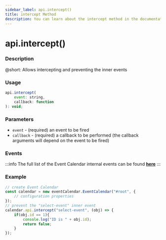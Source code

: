```yaml
---
sidebar_label: api.intercept()
title: intercept Method
description: You can learn about the intercept method in the documentation of the DHTMLX JavaScript Event Calendar library. Browse developer guides and API reference, try out code examples and live demos, and download a free 30-day evaluation version of DHTMLX Event Calendar.
---
```


# api.intercept()

### Description

@short: Allows intercepting and preventing the inner events

### Usage

~~~jsx {}
api.intercept(
    event: string,
    callback: function
): void;
~~~

### Parameters

- `event` - (required) an event to be fired 
- `callback` - (required) a callback to be performed (the callback arguments will depend on the event to be fired)

### Events

:::info
The full list of the Event Calendar internal events can be found [**here**](api/overview/events_overview.md)
:::

### Example

~~~jsx {6-11}
// create Event Calendar
const calendar = new eventCalendar.EventCalendar("#root", {
    // configuration properties
});
// prevent the "select-event" inner event
calendar.api.intercept("select-event", (obj) => {
    if(obj.id == 1){
        console.log("ID is " + obj.id);
        return false;
    }
});
~~~
